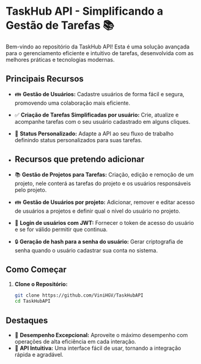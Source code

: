 # TaskHub API - Simplificando a Gestão de Tarefas 📚

Bem-vindo ao repositório da TaskHub API! Esta é uma solução avançada para o gerenciamento eficiente e intuitivo de tarefas, desenvolvida com as melhores práticas e tecnologias modernas.

## Principais Recursos 

- 👪 **Gestão de Usuários:** Cadastre usuários de forma fácil e segura, promovendo uma colaboração mais eficiente.
- ✅ **Criação de Tarefas Simplificadas por usuário:** Crie, atualize e acompanhe tarefas com o seu usuário cadastrado em alguns cliques.
- 🔄 **Status Personalizado:** Adapte a API ao seu fluxo de trabalho definindo status personalizados para suas tarefas.

- ## Recursos que pretendo adicionar

- 📚 **Gestão de Projetos para Tarefas:** Criação, edição e remoção de um projeto, nele conterá as tarefas do projeto e os usuários responsáveis pelo projeto.
- 👪 **Gestão de Usuários por projeto:** Adicionar, remover e editar acesso de usuários a projetos e definir qual o nível do usuário no projeto.
- 🔐 **Login de usuários com JWT:** Fornecer o token de acesso do usuário e se for válido permitir que continua.
- 🔒 **Geração de hash para a senha do usuário:** Gerar criptografia de senha quando o usuário cadastrar sua conta no sistema.

## Como Começar

1. **Clone o Repositório:**
   ```bash
   git clone https://github.com/ViniHGV/TaskHubAPI
   cd TaskHubAPI

## Destaques

 - 🚀 **Desempenho Excepcional:** Aproveite o máximo desempenho com operações de alta eficiência em cada interação.
 - 🎨 **API Intuitiva:** Uma interface fácil de usar, tornando a integração rápida e agradável.

